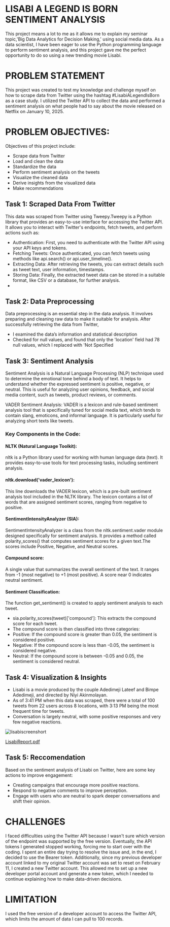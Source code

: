 # LISABI A LEGEND IS BORN SENTIMENT ANALYSIS
This project means a lot to me as it allows me to explain my seminar topic,'Big Data Analytics for Decision Making,' using social media data. As a data scientist, I have been eager to use the Python programming language to perform sentiment analysis, and this project gave me the perfect opportunity to do so using a new trending movie Lisabi.

# PROBLEM STATEMENT
This project was created to test my knowledge and challenge myself on how to scrape data from Twitter using the hashtag #LisabiALegendIsBorn as a case study. I utilized the Twitter API to collect the data and performed a sentiment analysis on what people had to say about the movie released on Netflix on January 10, 2025.


# PROBLEM OBJECTIVES:
Objectives of this project include:
- Scrape data from Twitter
- Load and clean the data
- Standardize the data
- Perform sentiment analysis on the tweets
- Visualize the cleaned data
- Derive insights from the visualized data
- Make recommendations

## Task 1: Scraped Data From Twitter
This data was scraped from Twitter using Tweepy.Tweepy is a Python library that provides an easy-to-use interface for accessing the Twitter API. It allows you to interact with Twitter's endpoints, fetch tweets, and perform actions such as:
- Authentication: First, you need to authenticate with the Twitter API using your API keys and tokens.
- Fetching Tweets: Once authenticated, you can fetch tweets using methods like api.search() or api.user_timeline().
- Extracting Data: After retrieving the tweets, you can extract details such as tweet text, user information, timestamps.
- Storing Data: Finally, the extracted tweet data can be stored in a suitable format, like CSV or a database, for further analysis.
- 
## Task 2: Data Preprocessing
Data preprocessing is an essential step in the data analysis. It involves preparing and cleaning raw data to make it suitable for analysis.
After successfully retrieving the data from Twitter,
- I examined the data’s information and statistical description
- Checked for null values, and found that only the 'location' field had 78 null values, which I replaced with 'Not Specified

## Task 3: Sentiment Analysis 
Sentiment Analysis is a Natural Language Processing (NLP) technique used to determine the emotional tone behind a body of text. It helps to understand whether the expressed sentiment is positive, negative, or neutral. This is useful for analyzing user opinions, feedback, and social media content, such as tweets, product reviews, or comments.

VADER Sentiment Analysis: VADER is a lexicon and rule-based sentiment analysis tool that is specifically tuned for social media text, which tends to contain slang, emoticons, and informal language. It is particularly useful for analyzing short texts like tweets.

### Key Components in the Code:
#### NLTK (Natural Language Toolkit):
nltk is a Python library used for working with human language data (text). It provides easy-to-use tools for text processing tasks, including sentiment analysis.

#### nltk.download('vader_lexicon'):
This line downloads the VADER lexicon, which is a pre-built sentiment analysis tool included in the NLTK library. The lexicon contains a list of words that are assigned sentiment scores, ranging from negative to positive.

#### SentimentIntensityAnalyzer (SIA):
SentimentIntensityAnalyzer is a class from the nltk.sentiment.vader module designed specifically for sentiment analysis. It provides a method called polarity_scores() that computes sentiment scores for a given text.The scores include Positive, Negative, and Neutral scores.

#### Compound score:
A single value that summarizes the overall sentiment of the text. It ranges from -1 (most negative) to +1 (most positive). A score near 0 indicates neutral sentiment.

#### Sentiment Classification:
The function get_sentiment() is created to apply sentiment analysis to each tweet.
- sia.polarity_scores(tweet)['compound']: This extracts the compound score for each tweet.
- The compound score is then classified into three categories:
- Positive: If the compound score is greater than 0.05, the sentiment is considered positive.
- Negative: If the compound score is less than -0.05, the sentiment is considered negative.
- Neutral: If the compound score is between -0.05 and 0.05, the sentiment is considered neutral.

## Task 4: Visualization & Insights
- Lisabi is a movie produced by the couple Adedimeji Lateef and Bimpe Adedimeji, and directed by Niyi Akinmolayan.
- ﻿As of 3:41 PM when this data was scraped, there were a total of 100 tweets from 22 users across 8 locations, with 3:13 PM being the most frequent time for tweets.
- Conversation is largely neutral, with some positive responses and very few negative reactions.

![lisabiscreenshort](https://github.com/user-attachments/assets/b224dc8a-66a0-4090-b189-d8824fdcce94)

[LisabiReport.pdf](https://github.com/user-attachments/files/18391028/LisabiReport.pdf)

  
## Task 5: Reccomendation
Based on the sentiment analysis of Lisabi on Twitter, here are some key actions to improve engagement:
- Creating campaigns that encourage more positive reactions.
- Respond to negative comments to improve perception.
- Engage with users who are neutral to spark deeper conversations and shift their opinion.

# CHALLENGES
I faced difficulties using the Twitter API because I wasn't sure which version of the endpoint was supported by the free version. Eventually, the API tokens I generated stopped working, forcing me to start over with the coding. I spent an entire day trying to resolve the issue and, in the end, I decided to use the Bearer token. Additionally, since my previous developer account linked to my original Twitter account was set to reset on February 11, I created a new Twitter account. This allowed me to set up a new developer portal account and generate a new token, which I needed to continue explaining how to make data-driven decisions.


# LIMITATION
I used the free version of a developer account to access the Twitter API, which limits the amount of data I can pull to 100 records.
